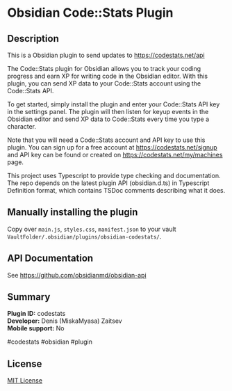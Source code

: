# Obsidian Code::Stats Plugin

## Description

This is a Obsidian plugin to send updates to https://codestats.net/api

The Code::Stats plugin for Obsidian allows you to track your coding progress and earn XP for writing code in the Obsidian editor. With this plugin, you can send XP data to your Code::Stats account using the Code::Stats API.

To get started, simply install the plugin and enter your Code::Stats API key in the settings panel. The plugin will then listen for keyup events in the Obsidian editor and send XP data to Code::Stats every time you type a character.

Note that you will need a Code::Stats account and API key to use this plugin. You can sign up for a free account at https://codestats.net/signup and API key can be found or created on https://codestats.net/my/machines page.

This project uses Typescript to provide type checking and documentation.
The repo depends on the latest plugin API (obsidian.d.ts) in Typescript Definition format, which contains TSDoc comments describing what it does.

## Manually installing the plugin

Copy over `main.js`, `styles.css`, `manifest.json` to your vault `VaultFolder/.obsidian/plugins/obsidian-codestats/`.

## API Documentation

See https://github.com/obsidianmd/obsidian-api

## Summary

**Plugin ID:** codestats   
**Developer:** Denis (MiskaMyasa) Zaitsev   
**Mobile support:** No   

#codestats #obsidian #plugin

## License

[MIT License](./LICENCE.md)
